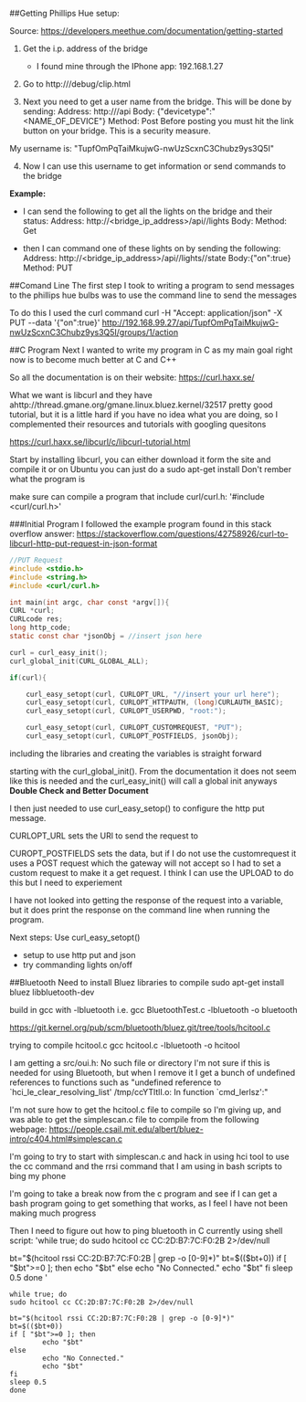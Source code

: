 ##Getting Phillips Hue setup:

Source: https://developers.meethue.com/documentation/getting-started

1. Get the i.p. address of the bridge
	* I found mine through the IPhone app: 192.168.1.27

2. Go to http://<bridge ip address>/debug/clip.html

3. Next you need to get a user name from the bridge. This will be done by sending:
Address: http://<bridge ip address>/api
Body: {"devicetype":"<NAME_OF_DEVICE"}
Method: Post
Before posting you must hit the link button on your bridge. This is a security measure.

My username is:
"TupfOmPqTaiMkujwG-nwUzScxnC3Chubz9ys3Q5I"

4. Now I can use this username to get information or send commands to the bridge

**Example:**

- I can send the following to get all the lights on the bridge and their status:
Address: http://<bridge_ip_address>/api/<username>/lights
Body:
Method: Get

- then I can command one of these lights on by sending the following:
Address: http://<bridge_ip_address>/api/<username>/lights/<lightnumber>/state
Body:{"on":true}
Method: PUT

##Comand Line
The first step I took to writing a program to send messages to the phillips hue bulbs was to use the command line to send the messages

To do this I used the curl command
curl -H "Accept: application/json" -X PUT --data '{"on":true}' http://192.168.99.27/api/TupfOmPqTaiMkujwG-nwUzScxnC3Chubz9ys3Q5I/groups/1/action

##C Program
Next I wanted to write my program in C as my main goal right now is to become much better at C and C++

So all the documentation is on their website:
https://curl.haxx.se/

What we want is libcurl and they have ahttp://thread.gmane.org/gmane.linux.bluez.kernel/32517 pretty good tutorial, but it is a little hard if you have no idea what you are doing, so I complemented their resources and tutorials with googling quesitons

https://curl.haxx.se/libcurl/c/libcurl-tutorial.html

Start by installing libcurl, you can either download it form the site and compile it or on Ubuntu you can just do a sudo apt-get install Don't rember what the program is

make sure can compile a program that include curl/curl.h:
'#include <curl/curl.h\>'

###Initial Program
I followed the example program found  in this stack overflow answer:
https://stackoverflow.com/questions/42758926/curl-to-libcurl-http-put-request-in-json-format

```c
//PUT Request
#include <stdio.h>
#include <string.h>
#include <curl/curl.h>

int main(int argc, char const *argv[]){
CURL *curl;
CURLcode res;
long http_code;
static const char *jsonObj = //insert json here

curl = curl_easy_init();
curl_global_init(CURL_GLOBAL_ALL);

if(curl){

    curl_easy_setopt(curl, CURLOPT_URL, "//insert your url here");
    curl_easy_setopt(curl, CURLOPT_HTTPAUTH, (long)CURLAUTH_BASIC);
    curl_easy_setopt(curl, CURLOPT_USERPWD, "root:");

    curl_easy_setopt(curl, CURLOPT_CUSTOMREQUEST, "PUT");
    curl_easy_setopt(curl, CURLOPT_POSTFIELDS, jsonObj);
```

including the libraries and creating the variables is straight forward

starting with the curl_global_init(). From the documentation it does not seem like this is needed and the curl_easy_init() will call a global init anyways **Double Check and Better Document**

I then just needed to use curl_easy_setop() to configure the http put message.

CURLOPT_URL sets the URl to send the request to

CUROPT_POSTFIELDS sets the data, but if I do not use the customrequest it uses a POST request which the gateway will not accept so I had to set a custom request to make it a get request. I think I can use the UPLOAD to do this but I need to experiement

I have not looked into getting the response of the request into a variable, but it does print the response on the command line when running the program.

    
Next steps:
Use curl_easy_setopt()
- setup to use http put and json
- try commanding lights on/off

##Bluetooth
Need to install Bluez libraries to compile
sudo apt-get install bluez libbluetooth-dev

build in gcc with -lbluetooth i.e.  gcc BluetoothTest.c -lbluetooth -o bluetooth 

https://git.kernel.org/pub/scm/bluetooth/bluez.git/tree/tools/hcitool.c

trying to compile hcitool.c
gcc hcitool.c -lbluetooth -o hcitool

I am getting a src/oui.h: No such file or directory
I'm not sure if this is needed for using Bluetooth, but when I remove it I get a bunch of undefined references to functions such as "undefined reference to \`hci_le_clear_resolving_list\' /tmp/ccYTltlI.o: In function `cmd_lerlsz':"

I'm not sure how to get the hcitool.c file to compile so I'm giving up, and was able to get the simplescan.c file to compile from the following webpage:
https://people.csail.mit.edu/albert/bluez-intro/c404.html#simplescan.c

I'm going to try to start with simplescan.c and hack in using hci tool to use the cc command and the rrsi command that I am using in bash scripts to bing my phone

I'm going to take a break now from the c program and see if I can get a bash program going to get something that works, as I feel I have not been making much progress

Then I need to figure out how to ping bluetooth in C currently using shell script:
'while true; do
sudo hcitool cc CC:2D:B7:7C:F0:2B 2>/dev/null

bt="$(hcitool rssi CC:2D:B7:7C:F0:2B | grep -o [0-9]*)"
bt=$(($bt+0))
if [ "$bt">=0 ]; then
        echo "$bt"
else
        echo "No Connected."
        echo "$bt"
fi
sleep 0.5
done
'
```
while true; do
sudo hcitool cc CC:2D:B7:7C:F0:2B 2>/dev/null

bt="$(hcitool rssi CC:2D:B7:7C:F0:2B | grep -o [0-9]*)"
bt=$(($bt+0))
if [ "$bt">=0 ]; then
        echo "$bt"
else
        echo "No Connected."
        echo "$bt"
fi
sleep 0.5
done

```





